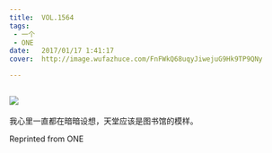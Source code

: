 ```yaml
---
title:	VOL.1564
tags:
 - 一个
 - ONE
date:	2017/01/17 1:41:17
cover:	http://image.wufazhuce.com/FnFWkQ68uqyJiwejuG9Hk9TP9QNy

---
```

![](http://image.wufazhuce.com/FnFWkQ68uqyJiwejuG9Hk9TP9QNy)
---

我心里一直都在暗暗设想，天堂应该是图书馆的模样。
 
Reprinted from ONE
